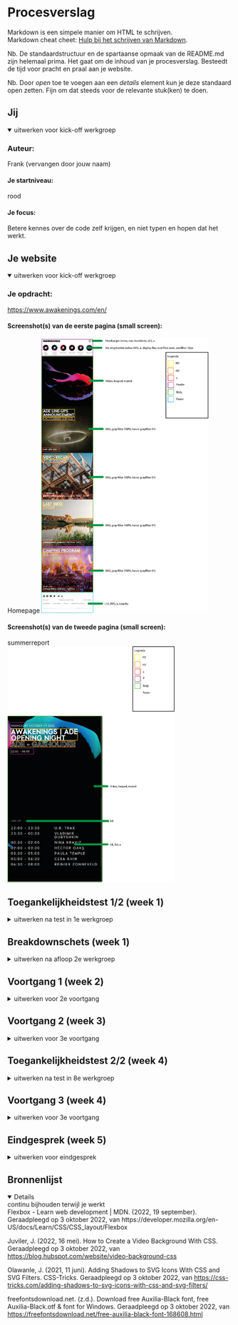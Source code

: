 # Procesverslag
Markdown is een simpele manier om HTML te schrijven.  
Markdown cheat cheet: [Hulp bij het schrijven van Markdown](https://github.com/adam-p/markdown-here/wiki/Markdown-Cheatsheet).

Nb. De standaardstructuur en de spartaanse opmaak van de README.md zijn helemaal prima. Het gaat om de inhoud van je procesverslag. Besteedt de tijd voor pracht en praal aan je website.

Nb. Door *open* toe te voegen aan een *details* element kun je deze standaard open zetten. Fijn om dat steeds voor de relevante stuk(ken) te doen.





## Jij

<details open>
  <summary>uitwerken voor kick-off werkgroep</summary>

  ### Auteur:
  Frank (vervangen door jouw naam)

  #### Je startniveau:
  rood

  #### Je focus:
  Betere kennes over de code zelf krijgen, en niet typen en hopen dat het werkt.
 
</details>





## Je website

<details open>
  <summary>uitwerken voor kick-off werkgroep</summary>

  ### Je opdracht:
  https://www.awakenings.com/en/

  #### Screenshot(s) van de eerste pagina (small screen): 
  Homepage 
  <img src="readme-images/breakdownschets.png" width="375px" alt="omschrijving van de pagina">

  #### Screenshot(s) van de tweede pagina (small screen):
  summerreport  
  <img src="readme-images/breakdown2.png" width="375px" alt="omschrijving van de pagina">
 
</details>



## Toegankelijkheidstest 1/2 (week 1)

<details>
  <summary>uitwerken na test in 1e werkgroep</summary>

  ### Bevindingen
  Lijst met je bevindingen die in de test naar voren kwamen:

  #### Screenreader
  Hier korte omschrijving (met indien nodig afbeeldingen)
  De screenreeder gaat goede volgorde af. er word duidelijke opgenoemd wat wat is

  Hier een omschrijving van hoe het opgelost kan worden (met indien nodig afbeeldingen)




  #### Muis en Toetsenbord 
  Hier korte omschrijving (met indien nodig afbeeldingen)

  Hier een omschrijving van hoe het opgelost kan worden (met indien nodig afbeeldingen)


  #### Motoriek (shocks, elastiekjes)
  Hier korte omschrijving (met indien nodig afbeeldingen)
  Door de schokken kon je af en toe per ongeluk je muis inklikken en
  naar een pagina gaan wat niet de bedoeling was.

  Hier een omschrijving van hoe het opgelost kan worden (met indien nodig afbeeldingen)
  Niet het hele plaatje klikbaar maken, maar alleen de titel.


  #### Visueel (brillen, contrast, kleurenblind, dark/light). 
  Hier korte omschrijving (met indien nodig afbeeldingen)
Het kleurenblind effect zorgt voor niet een verschil wat de website ongebruiker maakt voor de user. De site zit vol kleuren, met niet 1 "officiele" kleur. Ook zijn de letters en afbeelding erg groot, dus zelfs met een blur of gedeeltelijk kleurverlies is het meeste van de sit nog steeds zichtbaar en goed te gebruiken.

  Hier een omschrijving van hoe het opgelost kan worden (met indien nodig afbeeldingen)
 Hierbij ervaarde ik niet veel problemen.
</details>



## Breakdownschets (week 1)

<details>
  <summary>uitwerken na afloop 2e werkgroep</summary>

  ### de hele pagina: 
  <img src="readme-images/breakdownschets.png" width="375px" alt="breakdown schets 1">
  <img src="readme-images/breakdown2.png" width="375px" alt="breakdown schets 2">
  

  ### dynamisch deel (bijv menu): 
  <img src="readme-images/breakdownmenu.png" width="375px" alt="breakdown van een dynamisch deel">


</details>





## Voortgang 1 (week 2)

<details>
  <summary>uitwerken voor 2e voortgang</summary>

  ### Stand van zaken
  hier dit ging goed & dit was lastig (neem ook screenshots op van delen van je website en code)

  Ik had de afbeeldig en video strak onder elkaar gekregen. Het zoomde in en veranderde van kleur net zoals bij de awakenings site. Ik heb de juiste font en text style overgenomen. Het is me nog niet gelukt om de awakenings logo, wat een vector is, voor de video te krijgen. Ook wilt de h2,3 en 4 niet dezelfde left waarde aannemen.


  ### Agenda voor meeting
  samen met je groepje opstellen

  | student 1                                               | student 2          | student 3    | student 4        |
  | bespreken wat ik moest doen omdat ik achterliep         | ---                | ---          | ---              |
  | dit bespreken                                           | en dit             | en ik dit    | en dan ik dat    |
  | en dat ook nog                                          | dit als er tijd is | nog een punt | dit wil ik zeker |
  | ...                                                     | ...                | ...          | ...              |


  ### Verslag van meeting
  hier na afloop snel de uitkomsten van de meeting vastleggen

Punten

Ik had mijn website niet online gezet op github, dit moet ik nog doen. De readme was nog niet genoeg aangevuld.
Op bepaalde plekken had ik een <h4> gebruikt ipv een <a>. Ook had ik breaks toegevoegd, maar dit kon ik makkelijker oplossen doormiddel van een nieuw
h2 elementje. Om te voorkomen dat de browsers waarde meegaf heb ik een css reset toegevoegd. Ook inplaats van divjes :nth-of-type gebruiken.


</details>




## Voortgang 2 (week 3)

<details>
  <summary>uitwerken voor 3e voortgang</summary>

  ### Stand van zaken
  hier dit ging goed & dit was lastig (neem ook screenshots op van delen van je website en code)

Ik heb een slider boven in het menu toegevoegd met een paar items die op de site stonden. Ik kreeg in eerste instantie de scrollbar niet weg, maar daar heeft Russel mij mee geholpen met het volgende stukje code: 
::-webkit-scrollbar{
    width: 10px;
}
Dit zorgt ervoor dat die niet zichtbaar is.

Bij de slider van de header heb ik de tekst een donkerdere kleur zwart gegeven, wat meer witruimte en een text-shadow (text-shadow: 1px 1px 0px black;) zodat het beter leesbaar is.
Awakenings versie:

 <img src="readme-images/awakeningsheadr.PNG" width="375px" alt="awakeningsheader">
 
Mijn versie:

<img src="readme-images/mijnheder.PNG" width="375px" alt="mijnheader">
 
Wat ik heb toegevoegd deze week is een text-shadow aan de alle tekst op de plaatjes behalve de h3’s. Dit waren transparante letters met een stroke, als ik hierbij een normale text-shadow toevoegde werd de binnenkant zwart. Dit heb ik anders gedaan, namelijk met een svg filter:
h2,h4,p, section {
    text-shadow: 1px 1px 0px black;
  }
  
  h3{
    filter: drop-shadow(1px 1px 0px rgb(0 0 0 / 0.4));
  }

Hierna heb ik de footer toegevoegd. Op de Awakenings website ziet de footer er als volgt uit:
  
   <img src="readme-images/awakeningsfooter.png" width="375px" alt="awakeningsfooter">

 
Ik heb ervoor gekozen om de footer wat groter te maken qua tekst, de afbeelding van de social media groter en meer verspreid, zodat ze makkelijker klik baar zijn. Dat ziet er als volgt uit:
  
   <img src="readme-images/mijnfooter.png" width="375px" alt="mijnfooter">


  ### Agenda voor meeting
  samen met je groepje opstellen

  | student 1                       | student 2          | student 3    | student 4        |
  | Mijn html tabbaar maken         | alles clickbaar maken, stijl van slider aanpassen, tekst blij klok              | ---          | ---              |
  | dit bespreken                   | en dit             | en ik dit    | en dan ik dat    |
  | en dat ook nog                  | dit als er tijd is | nog een punt | dit wil ik zeker |
  | ...                             | ...                | ...          | ...              |


  ### Verslag van meeting
  hier na afloop snel de uitkomsten van de meeting vastleggen

  - punt 1
  - punt 2
  - nog een punt
  - ...

</details>





## Toegankelijkheidstest 2/2 (week 4)

<details>
  <summary>uitwerken na test in 8e werkgroep</summary>

  ### Bevindingen
  Lijst met je bevindingen die in de test naar voren kwamen (geef ook aan wat er verbeterd is):

  #### Screenreader
  Hier korte omschrijving (met indien nodig afbeeldingen)

  de kopjes worden overgeslagen inclusief de footer.

  Hier een omschrijving van hoe het opgelost kan worden (met indien nodig afbeeldingen)


  #### Muis en Toetsenbord 
  Hier korte omschrijving (met indien nodig afbeeldingen)
  tab: Met de tab komt die alleen maar bij de a van de plaatjes van events.
  Blur: de kleine tekst en de transparante tekst word bij sommige delen onleesbaar.
  <img src="readme-images/afbeeldingblur.jpg">

  Hier een omschrijving van hoe het opgelost kan worden (met indien nodig afbeeldingen)


  #### Motoriek (shocks, elastiekjes)
  Hier korte omschrijving (met indien nodig afbeeldingen)

  Eerst op de site merkte ik dat ik overal op klikte omdat de hele afbeelding een knop was. wat ik aangepast dat ik 
  geen header gemaakt had van de onderste tekst, maar een atje die al enige een link heeft. waardoor je specifieker
  moet klikken

  Hier een omschrijving van hoe het opgelost kan worden (met indien nodig afbeeldingen)


  #### Visueel (brillen, contrast, kleurenblind, dark/light). 
  Hier korte omschrijving (met indien nodig afbeeldingen)
  geteste brillen: Half zicht, tunnelvisie, low contrast.
  De brillen heinfield loss, central field loss, combined field loss & peripheral field loss hebben geen effect op de site, het is nog steeds goed zichtbaar.
  lowcontrast, color#0779p en blur  zorgen ervoor dat de site slecht leesbaar is.

  Hier een omschrijving van hoe het opgelost kan worden (met indien nodig afbeeldingen)

</details>





## Voortgang 3 (week 4)

<details>
  <summary>uitwerken voor 3e voortgang</summary>

  ### Stand van zaken
  hier dit ging goed & dit was lastig (neem ook screenshots op van delen van je website en code)


  ### Agenda voor meeting
  samen met je groepje opstellen

  | student 1                       | student 2          | student 3    | student 4        |
  | Mijn html tabbaar maken         | alles clickbaar maken, stijl van slider aanpassen, tekst blij klok              | ---          | ---              |
  | dit bespreken                   | en dit             | en ik dit    | en dan ik dat    |
  | en dat ook nog                  | dit als er tijd is | nog een punt | dit wil ik zeker |
  | ...                             | ...                | ...          | ...              |


  ### Verslag van meeting
  hier na afloop snel de uitkomsten van de meeting vastleggen

  - punt 1
  - punt 2
  - nog een punt
  - ...

</details>





## Eindgesprek (week 5)

<details>
  <summary>uitwerken voor eindgesprek</summary>

  ### Je uitkomst - karakteristiek screenshots:
  <img src="readme-images/dummy-plaatje.jpg" width="375px" alt="uitomst opdracht 1">


  ### Dit ging goed/Heb ik geleerd: 
  Korte omschrijving met plaatjes

  <img src="readme-images/dummy-plaatje.jpg" width="375px" alt="top">


  ### Dit was lastig/Is niet gelukt:
  Korte omschrijving met plaatjes

  <img src="readme-images/dummy-plaatje.jpg" width="375px" alt="bummer">
</details>





## Bronnenlijst

<details open>
  <summary>continu bijhouden terwijl je werkt</summary>
Flexbox - Learn web development | MDN. (2022, 19 september). Geraadpleegd op 3 oktober 2022, van https://developer.mozilla.org/en-US/docs/Learn/CSS/CSS_layout/Flexbox 

Juviler, J. (2022, 16 mei). How to Create a Video Background With CSS. Geraadpleegd op 3 oktober 2022, van https://blog.hubspot.com/website/video-background-css 

Olawanle, J. (2021, 11 juni). Adding Shadows to SVG Icons With CSS and SVG Filters. CSS-Tricks. Geraadpleegd op 3 oktober 2022, van https://css-tricks.com/adding-shadows-to-svg-icons-with-css-and-svg-filters/

freefontsdownload.net. (z.d.). Download free Auxilia-Black font, free Auxilia-Black.otf &  font for Windows. Geraadpleegd op 3 oktober 2022, van https://freefontsdownload.net/free-auxilia-black-font-168608.html


</details>
